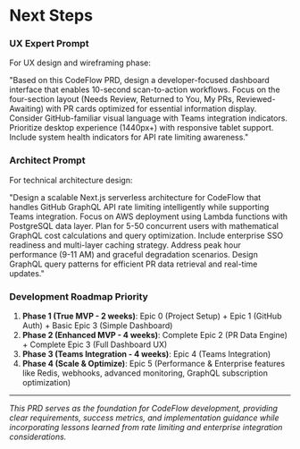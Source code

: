 # Next Steps

### UX Expert Prompt
For UX design and wireframing phase:

"Based on this CodeFlow PRD, design a developer-focused dashboard interface that enables 10-second scan-to-action workflows. Focus on the four-section layout (Needs Review, Returned to You, My PRs, Reviewed-Awaiting) with PR cards optimized for essential information display. Consider GitHub-familiar visual language with Teams integration indicators. Prioritize desktop experience (1440px+) with responsive tablet support. Include system health indicators for API rate limiting awareness."

### Architect Prompt  
For technical architecture design:

"Design a scalable Next.js serverless architecture for CodeFlow that handles GitHub GraphQL API rate limiting intelligently while supporting Teams integration. Focus on AWS deployment using Lambda functions with PostgreSQL data layer. Plan for 5-50 concurrent users with mathematical GraphQL cost calculations and query optimization. Include enterprise SSO readiness and multi-layer caching strategy. Address peak hour performance (9-11 AM) and graceful degradation scenarios. Design GraphQL query patterns for efficient PR data retrieval and real-time updates."

### Development Roadmap Priority
1. **Phase 1 (True MVP - 2 weeks)**: Epic 0 (Project Setup) + Epic 1 (GitHub Auth) + Basic Epic 3 (Simple Dashboard)
2. **Phase 2 (Enhanced MVP - 4 weeks)**: Complete Epic 2 (PR Data Engine) + Complete Epic 3 (Full Dashboard UX)  
3. **Phase 3 (Teams Integration - 4 weeks)**: Epic 4 (Teams Integration)
4. **Phase 4 (Scale & Optimize)**: Epic 5 (Performance & Enterprise features like Redis, webhooks, advanced monitoring, GraphQL subscription optimization)


---

*This PRD serves as the foundation for CodeFlow development, providing clear requirements, success metrics, and implementation guidance while incorporating lessons learned from rate limiting and enterprise integration considerations.*